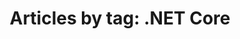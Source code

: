 ---
layout: blog_by_tag
title: 'Articles by tag: .NET Core'
tag: netcore
permalink: /blog/tag/netcore/
---